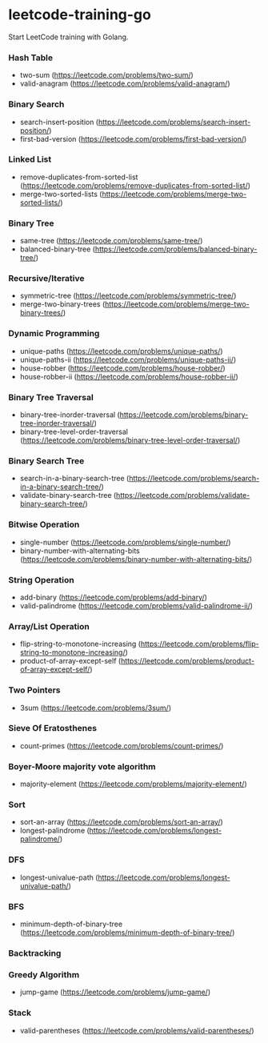 # leetcode-training-go
Start LeetCode training with Golang.

### Hash Table
- two-sum (https://leetcode.com/problems/two-sum/)
- valid-anagram (https://leetcode.com/problems/valid-anagram/)

### Binary Search
- search-insert-position (https://leetcode.com/problems/search-insert-position/)
- first-bad-version (https://leetcode.com/problems/first-bad-version/)

### Linked List
- remove-duplicates-from-sorted-list (https://leetcode.com/problems/remove-duplicates-from-sorted-list/)
- merge-two-sorted-lists (https://leetcode.com/problems/merge-two-sorted-lists/)

### Binary Tree
- same-tree (https://leetcode.com/problems/same-tree/)
- balanced-binary-tree (https://leetcode.com/problems/balanced-binary-tree/)

### Recursive/Iterative
- symmetric-tree (https://leetcode.com/problems/symmetric-tree/)
- merge-two-binary-trees (https://leetcode.com/problems/merge-two-binary-trees/)

### Dynamic Programming
- unique-paths (https://leetcode.com/problems/unique-paths/)
- unique-paths-ii (https://leetcode.com/problems/unique-paths-ii/)
- house-robber (https://leetcode.com/problems/house-robber/)
- house-robber-ii (https://leetcode.com/problems/house-robber-ii/)

### Binary Tree Traversal
- binary-tree-inorder-traversal (https://leetcode.com/problems/binary-tree-inorder-traversal/)
- binary-tree-level-order-traversal (https://leetcode.com/problems/binary-tree-level-order-traversal/)

### Binary Search Tree
- search-in-a-binary-search-tree (https://leetcode.com/problems/search-in-a-binary-search-tree/)
- validate-binary-search-tree (https://leetcode.com/problems/validate-binary-search-tree/)

### Bitwise Operation
- single-number (https://leetcode.com/problems/single-number/)
- binary-number-with-alternating-bits (https://leetcode.com/problems/binary-number-with-alternating-bits/)

### String Operation
- add-binary (https://leetcode.com/problems/add-binary/)
- valid-palindrome (https://leetcode.com/problems/valid-palindrome-ii/)

### Array/List Operation
- flip-string-to-monotone-increasing (https://leetcode.com/problems/flip-string-to-monotone-increasing/)
- product-of-array-except-self (https://leetcode.com/problems/product-of-array-except-self/)

### Two Pointers
- 3sum (https://leetcode.com/problems/3sum/)

### Sieve Of Eratosthenes
- count-primes (https://leetcode.com/problems/count-primes/)

### Boyer-Moore majority vote algorithm
- majority-element (https://leetcode.com/problems/majority-element/)

### Sort
- sort-an-array (https://leetcode.com/problems/sort-an-array/)
- longest-palindrome (https://leetcode.com/problems/longest-palindrome/)

### DFS
- longest-univalue-path (https://leetcode.com/problems/longest-univalue-path/)

### BFS
- minimum-depth-of-binary-tree (https://leetcode.com/problems/minimum-depth-of-binary-tree/)

### Backtracking

### Greedy Algorithm
- jump-game (https://leetcode.com/problems/jump-game/)

### Stack
- valid-parentheses (https://leetcode.com/problems/valid-parentheses/)